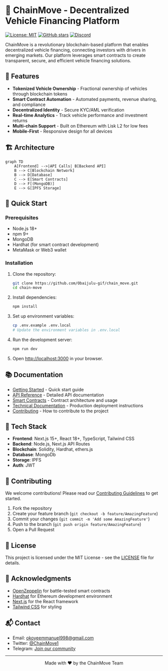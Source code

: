 # 🚗 ChainMove - Decentralized Vehicle Financing Platform

[![License: MIT](https://img.shields.io/badge/License-MIT-yellow.svg)](https://opensource.org/licenses/MIT)
[![GitHub stars](https://img.shields.io/github/stars/your-org/chain-move?style=social)](https://github.com/your-org/chain-move/stargazers)
[![Discord](https://img.shields.io/discord/your-discord-invite?logo=discord)](https://discord.gg/your-invite)

ChainMove is a revolutionary blockchain-based platform that enables decentralized vehicle financing, connecting investors with drivers in emerging markets. Our platform leverages smart contracts to create transparent, secure, and efficient vehicle financing solutions.

## 🌟 Features

- **Tokenized Vehicle Ownership** - Fractional ownership of vehicles through blockchain tokens
- **Smart Contract Automation** - Automated payments, revenue sharing, and compliance
- **Decentralized Identity** - Secure KYC/AML verification
- **Real-time Analytics** - Track vehicle performance and investment returns
- **Multi-chain Support** - Built on Ethereum with Lisk L2 for low fees
- **Mobile-First** - Responsive design for all devices

## 🏗️ Architecture

```mermaid
graph TD
    A[Frontend] -->|API Calls| B[Backend API]
    B --> C[Blockchain Network]
    B --> D[Database]
    C --> E[Smart Contracts]
    D --> F[(MongoDB)]
    E --> G[IPFS Storage]
```

## 🚀 Quick Start

### Prerequisites

- Node.js 18+
- npm 9+
- MongoDB 
- Hardhat (for smart contract development)
- MetaMask or Web3 wallet

### Installation

1. Clone the repository:
   ```bash
   git clone https://github.com/Obaijulu-gif/chain_move.git
   cd chain-move
   ```

2. Install dependencies:
   ```bash
   npm install
   ```

3. Set up environment variables:
   ```bash
   cp .env.example .env.local
   # Update the environment variables in .env.local
   ```

4. Run the development server:
   ```bash
   npm run dev
   ```

5. Open [http://localhost:3000](http://localhost:3000) in your browser.

## 📚 Documentation

- [Getting Started](docs/user-guide/getting-started.md) - Quick start guide
- [API Reference](docs/api/README.md) - Detailed API documentation
- [Smart Contracts](docs/technical/developer-guide.md) - Contract architecture and usage
- [Technical Documentation](docs/technical/setup.md) - Production deployment instructions
- [Contributing](CONTRIBUTING.md) - How to contribute to the project

## 🔧 Tech Stack

- **Frontend**: Next.js 15+, React 18+, TypeScript, Tailwind CSS
- **Backend**: Node.js, Next.js API Routes
- **Blockchain**: Solidity, Hardhat, ethers.js
- **Database**: MongoDb
- **Storage**: IPFS
- **Auth**: JWT


## 🤝 Contributing

We welcome contributions! Please read our [Contributing Guidelines](CONTRIBUTING.md) to get started.

1. Fork the repository
2. Create your feature branch (`git checkout -b feature/AmazingFeature`)
3. Commit your changes (`git commit -m 'Add some AmazingFeature'`)
4. Push to the branch (`git push origin feature/AmazingFeature`)
5. Open a Pull Request

## 📄 License

This project is licensed under the MIT License - see the [LICENSE](LICENSE) file for details.

## 🙏 Acknowledgments

- [OpenZeppelin](https://openzeppelin.com/) for battle-tested smart contracts
- [Hardhat](https://hardhat.org/) for Ethereum development environment
- [Next.js](https://nextjs.org/) for the React framework
- [Tailwind CSS](https://tailwindcss.com/) for styling

## 📬 Contact

- Email: okoyeemmanuel998@gmail.com
- Twitter: [@ChainMove1](https://twitter.com/ChainMove1)
- Telegram: [Join our community](https://discord.gg/your-invite)

---

<p align="center">
  Made with ❤️ by the ChainMove Team
</p>
